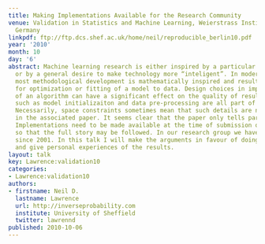 ```yaml
---
title: Making Implementations Available for the Research Community
venue: Validation in Statistics and Machine Learning, Weierstrass Institute, Berlin,
  Germany
linkpdf: ftp://ftp.dcs.shef.ac.uk/home/neil/reproducible_berlin10.pdf
year: '2010'
month: 10
day: '6'
abstract: Machine learning research is either inspired by a particular application,
  or by a general desire to make technology more “inteligent”. In modern machine learning
  most methodological development is mathematically inspired and results in an algorithm
  for optimization or fitting of a model to data. Design choices in implementation
  of an algorithm can have a significant effect on the quality of results. Decisions
  such as model initializaiton and data pre-processing are all part of the implementation.
  Necessarily, space constraints sometimes mean that such details are not included
  in the associated paper. It seems clear that the paper only tells part of the story.
  Implementations need to be made available at the time of submission of the paper,
  so that the full story may be followed. In our research group we have done this
  since 2001. In this talk I will make the arguments in favour of doing this universally
  and give personal experiences of the results.
layout: talk
key: Lawrence:validation10
categories:
- Lawrence:validation10
authors:
- firstname: Neil D.
  lastname: Lawrence
  url: http://inverseprobability.com
  institute: University of Sheffield
  twitter: lawrennd
published: 2010-10-06
---
```


